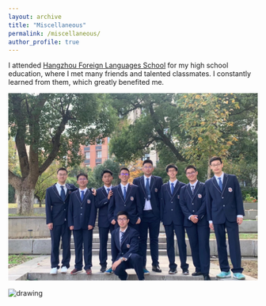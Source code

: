```yaml
---
layout: archive
title: "Miscellaneous"
permalink: /miscellaneous/
author_profile: true
---
```


I attended [Hangzhou Foreign Languages School](http://www.chinahw.net/web/index.php/index/xxgk/moid/25) for my high school education, where I met many friends and talented classmates. I constantly learned from them, which greatly benefited me.

![images/HighSchool.png](https://github.com/JimmyMa1006/JimmyMa1006.github.io/blob/1f715c22d9cff999232bea9855eca2f2583214d4/images/HighSchool.png?raw=true)

<img src="HighSchool.png" alt="drawing" width="200"/>
